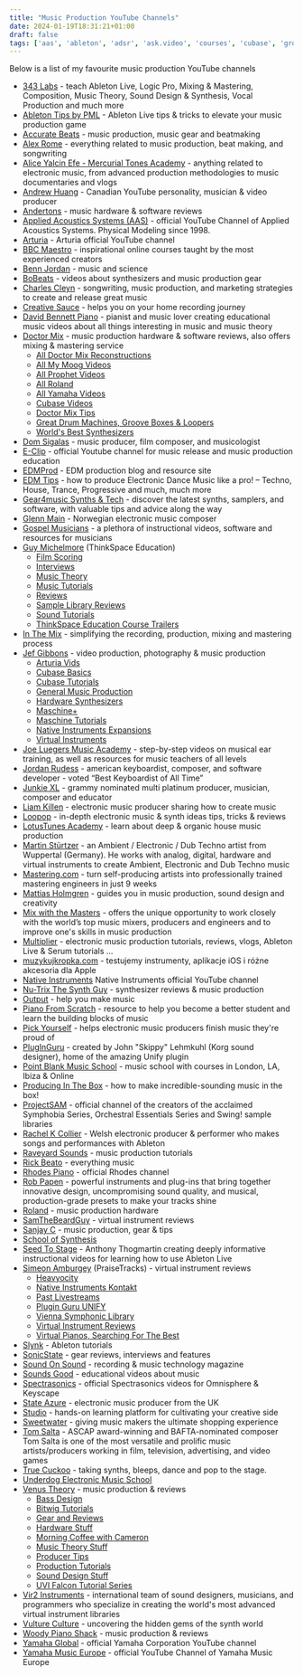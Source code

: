 ```yaml
---
title: "Music Production YouTube Channels"
date: 2024-01-19T18:31:21+01:00
draft: false
tags: ['aas', 'ableton', 'adsr', 'ask.video', 'courses', 'cubase', 'groove3', 'logic pro', 'maschine', 'music production', 'music theory', 'native instruments', 'piano', 'pianote', 'serum', 'steinberg', 'training', 'youtube']
---
```


Below is a list of my favourite music production YouTube channels
- [343 Labs](https://www.youtube.com/@343labs) - teach Ableton Live, Logic Pro, Mixing & Mastering, Composition, Music Theory, Sound Design & Synthesis, Vocal Production and much more
- [Ableton Tips by PML](https://www.youtube.com/@abletontips) - Ableton Live tips & tricks to elevate your music production game
- [Accurate Beats](https://www.youtube.com/@AccurateBeats/) - music production, music gear and beatmaking
- [Alex Rome](https://www.youtube.com/@AlexRome) - everything related to music production, beat making, and songwriting
- [Alice Yalcin Efe - Mercurial Tones Academy](https://www.youtube.com/@Alice-Efe/videos) - anything related to electronic music, from advanced production methodologies to music documentaries and vlogs
- [Andrew Huang](https://www.youtube.com/@andrewhuang/) - Canadian YouTube personality, musician & video producer
- [Andertons](https://www.youtube.com/@AndertonsKeyboardDept/) - music hardware & software reviews
- [Applied Acoustics Systems (AAS)](https://www.youtube.com/@AASphysicalmodeling/) - official YouTube Channel of Applied Acoustics Systems. Physical Modeling since 1998.
- [Arturia](https://www.youtube.com/@ArturiaOfficial/) - Arturia official YouTube channel
- [BBC Maestro](https://www.youtube.com/@BBCMaestro/) - inspirational online courses taught by the most experienced creators
- [Benn Jordan](https://www.youtube.com/@BennJordan) - music and science
- [BoBeats](https://www.youtube.com/@BoBeats/) - videos about synthesizers and music production gear
- [Charles Cleyn](https://www.youtube.com/@CharlesCleyn/) - songwriting, music production, and marketing strategies to create and release great music
- [Creative Sauce](https://www.youtube.com/@CreativeSauce/) - helps you on your home recording journey
- [David Bennett Piano](https://www.youtube.com/@DavidBennettPiano) - pianist and music lover creating educational music videos about all things interesting in music and music theory
- [Doctor Mix](https://www.youtube.com/@Doctormix/) - music production hardware & software reviews, also offers mixing & mastering service
  - [All Doctor Mix Reconstructions](https://www.youtube.com/playlist?list=PL3zIryVDCWcUooR1ybCmKbhfBaMjvYYs5)
  - [All My Moog Videos](https://www.youtube.com/playlist?list=PL3zIryVDCWcUk13R-w9ZxZC07bJgNI7pC)
  - [All Prophet Videos](https://www.youtube.com/playlist?list=PL3zIryVDCWcWSRe_h-h_Y-5DDPk_F00pz)
  - [All Roland](https://www.youtube.com/playlist?list=PL3zIryVDCWcXXuunX-sN8GW5pUmPmPkw8)
  - [All Yamaha Videos](https://www.youtube.com/playlist?list=PL3zIryVDCWcUXKxC18P2Ez67FpBOxeGE7)
  - [Cubase Videos](https://www.youtube.com/playlist?list=PL3zIryVDCWcXl3rxCau6qFHN2ZcUZBYIq)
  - [Doctor Mix Tips](https://www.youtube.com/playlist?list=PL3zIryVDCWcU8T_qQ0clsK_ch-dR-KHm5)
  - [Great Drum Machines, Groove Boxes & Loopers](https://www.youtube.com/playlist?list=PL3zIryVDCWcUfwdjjUdgZTbyHvO6Jzd62)
  - [World's Best Synthesizers](https://www.youtube.com/playlist?list=PL3zIryVDCWcXtMRY-5M-WIAjpPufXT9hn)
- [Dom Sigalas](https://www.youtube.com/@DomSigalas/) - music producer, film composer, and musicologist
- [E-Clip](https://www.youtube.com/@EClipChannel) - official Youtube channel for music release and music production education
- [EDMProd](https://www.youtube.com/@EDMProd) - EDM production blog and resource site
- [EDM Tips](https://www.youtube.com/@EDMTips/) - how to produce Electronic Dance Music like a pro! – Techno, House, Trance, Progressive and much, much more
- [Gear4music Synths & Tech](https://www.youtube.com/@Gear4musicSynthsTech) - discover the latest synths, samplers, and software, with valuable tips and advice along the way
- [Glenn Main](https://www.youtube.com/channel/UCVUvMnJP25iVLn8ixbiWOuA/) - Norwegian electronic music composer
- [Gospel Musicians](https://www.youtube.com/@GospelMusicians/) - a plethora of instructional videos, software and resources for musicians
- [Guy Michelmore](https://www.youtube.com/@ThinkSpaceEducation/) (ThinkSpace Education)
  - [Film Scoring](https://www.youtube.com/playlist?list=PLH1Kp5ewZe_SHq6gQihnjF07gt6GGB76T)
  - [Interviews](https://www.youtube.com/playlist?list=PLH1Kp5ewZe_TlOgc-sxeyqh7bgQy7k_ZB)
  - [Music Theory](https://www.youtube.com/playlist?list=PLH1Kp5ewZe_TP3CMB6LBw9ZjRCduyqoqj)
  - [Music Tutorials](https://www.youtube.com/playlist?list=PLH1Kp5ewZe_SZJ8ntw615PZb0TwrzC2EG)
  - [Reviews](https://www.youtube.com/playlist?list=PLH1Kp5ewZe_Sht3Z57_aUnZ1yu-14-LR2)
  - [Sample Library Reviews](https://www.youtube.com/playlist?list=PLH1Kp5ewZe_RWKVxOfjpRVTEbYr2YqGjM)
  - [Sound Tutorials](https://www.youtube.com/playlist?list=PLH1Kp5ewZe_SICOvowdV779wKDHpniznl)
  - [ThinkSpace Education Course Trailers](https://www.youtube.com/playlist?list=PLH1Kp5ewZe_S8ovquxXreMj9BA8fWTW8y)
- [In The Mix](https://www.youtube.com/@inthemix/) - simplifying the recording, production, mixing and mastering process
- [Jef Gibbons](https://www.youtube.com/@jefgibbons/) - video production, photography & music production
  - [Arturia Vids](https://www.youtube.com/playlist?list=PLVqwsSRt4jtYT20yxBCpuOyt4hLJh0D7L)
  - [Cubase Basics](https://www.youtube.com/playlist?list=PLVqwsSRt4jtZ5SF5i0E-NFVyxiTND11ES)
  - [Cubase Tutorials](https://www.youtube.com/playlist?list=PLVqwsSRt4jtayXXmd79-BcJ9qAVhUPWbZ)
  - [General Music Production](https://www.youtube.com/playlist?list=PLVqwsSRt4jtbCQKqCzTM8s4cHq0CLuh72)
  - [Hardware Synthesizers](https://www.youtube.com/playlist?list=PLVqwsSRt4jtacg4_PJkWOlzPUh1wDM9ss)
  - [Maschine+](https://www.youtube.com/playlist?list=PLVqwsSRt4jtY0SnXz_uYof6qsBsH6KB4w)
  - [Maschine Tutorials](https://www.youtube.com/playlist?list=PLVqwsSRt4jtb6o0kJIL48xWk_NvStdiWu)
  - [Native Instruments Expansions](https://www.youtube.com/playlist?list=PLVqwsSRt4jtZ1mLFZIZunHIm_D6iJep2c)
  - [Virtual Instruments](https://www.youtube.com/playlist?list=PLVqwsSRt4jtbeibrLyuz4r9_svrTfEJ3S)
- [Joe Luegers Music Academy](https://www.youtube.com/@joeluegersmusicacademy) - step-by-step videos on musical ear training, as well as resources for music teachers of all levels
- [Jordan Rudess](https://www.youtube.com/@JordanRudessKeys/) - american keyboardist, composer, and software developer - voted “Best Keyboardist of All Time”
- [Junkie XL](https://www.youtube.com/channel/UCor9SN3lpO-BT2aBvAwBptw) - grammy nominated multi platinum producer, musician, composer and educator
- [Liam Killen](https://www.youtube.com/channel/UCcDhRSTD-ba6Di5Kt9gy68g) - electronic music producer sharing how to create music
- [Loopop](https://www.youtube.com/@loopop/) - in-depth electronic music & synth ideas tips, tricks & reviews
- [LotusTunes Academy](https://www.youtube.com/@lotustunesacademy/) - learn about deep & organic house music production
- [Martin Stürtzer](https://www.youtube.com/channel/UCGSSFkUjSBpDzA1aD4yq1zw) - an Ambient / Electronic / Dub Techno artist from Wuppertal (Germany). He works with analog, digital, hardware and virtual instruments to create Ambient, Electronic and Dub Techno music
- [Mastering․com](https://www.youtube.com/@masteringcom/) - turn self-producing artists into professionally trained mastering engineers in just 9 weeks
- [Mattias Holmgren](https://www.youtube.com/@MattiasHolmgren/) - guides you in music production, sound design and creativity
- [Mix with the Masters](https://www.youtube.com/@mixwiththemasters/) - offers the unique opportunity to work closely with the world’s top music mixers, producers and engineers and to improve one's skills in music production
- [Multiplier](https://www.youtube.com/@MultiplierSounds/) - electronic music production tutorials, reviews, vlogs, Ableton Live & Serum tutorials ...
- [muzykujkropka.com](https://www.youtube.com/@muzykujkropkacom) - testujemy instrumenty, aplikacje iOS i różne akcesoria dla Apple
- [Native Instruments](https://www.youtube.com/@NativeInstruments/) Native Instruments official YouTube channel
- [Nu-Trix The Synth Guy](https://www.youtube.com/channel/UCgHC3J__UPXEcJOqC089Nnw/) - synthesizer reviews & music production
- [Output](https://www.youtube.com/@Outputsounds) - help you make music
- [Piano From Scratch](https://www.youtube.com/@PianoFromScratch/) - resource to help you become a better student and learn the building blocks of music
- [Pick Yourself](https://www.youtube.com/@pickyourselfofficial/) - helps electronic music producers finish music they're proud of
- [PlugInGuru](https://www.youtube.com/@PlugInGuruVideo/) - created by John "Skippy" Lehmkuhl (Korg sound designer), home of the amazing Unify plugin
- [Point Blank Music School](https://www.youtube.com/@PointBlankMusicSchool/) - music school with courses in London, LA, Ibiza & Online
- [Producing In The Box](https://www.youtube.com/@ProducingInTheBox/) - how to make incredible-sounding music in the box!
- [ProjectSAM](https://www.youtube.com/@ProjectSAMCinematicSampling/) - official channel of the creators of the acclaimed Symphobia Series, Orchestral Essentials Series and Swing! sample libraries
- [Rachel K Collier](https://youtube.com/@RachelKCollierRKC/) - Welsh electronic producer & performer who makes songs and performances with Ableton
- [Raveyard Sounds](https://www.youtube.com/@raveyardsounds/) - music production tutorials
- [Rick Beato](https://www.youtube.com/@RickBeato/) - everything music
- [Rhodes Piano](https://www.youtube.com/@rhodesmusic/) - official Rhodes channel
- [Rob Papen](https://www.youtube.com/@RobPapen/) - powerful instruments and plug-ins that bring together innovative design, uncompromising sound quality, and musical, production-grade presets to make your tracks shine
- [Roland](https://www.youtube.com/@rolandglobal/) - music production hardware
- [SamTheBeardGuy](https://www.youtube.com/@SamTheBeardGuy/) - virtual instrument reviews
- [Sanjay C](https://www.youtube.com/@SanjayC/) - music production, gear & tips
- [School of Synthesis](https://www.youtube.com/@SchoolofSynthesis/)
- [Seed To Stage](https://www.youtube.com/@SeedtoStage/) - Anthony Thogmartin creating deeply informative instructional videos for learning how to use Ableton Live
- [Simeon Amburgey](https://www.youtube.com/@PraiseTracks/) (PraiseTracks) - virtual instrument reviews
  - [Heavyocity](https://www.youtube.com/playlist?list=PLygzRhYzPtHgcyBujZk3Vw8HDG23KCuxP)
  - [Native Instruments Kontakt](https://www.youtube.com/playlist?list=PLygzRhYzPtHgz_6OjiO649n-yVz60h1UY)
  - [Past Livestreams](https://www.youtube.com/playlist?list=PLygzRhYzPtHgaX1B7DPTUm5tfc291g0BY)
  - [Plugin Guru UNIFY](https://www.youtube.com/playlist?list=PLygzRhYzPtHjLYeCfW2_HUW3wIuKmkq6S)
  - [Vienna Symphonic Library](https://www.youtube.com/playlist?list=PLygzRhYzPtHhKIB5ETO5UtE68qWfEd9nE)
  - [Virtual Instrument Reviews](https://www.youtube.com/playlist?list=PLygzRhYzPtHj2SKSRkWMQ89QAeVzug_uG)
  - [Virtual Pianos, Searching For The Best](https://www.youtube.com/playlist?list=PLygzRhYzPtHg84vRu53QlJEXbsMnIpDlF)
- [Slynk](https://www.youtube.com/@Slynk/) - Ableton tutorials
- [SonicState](https://www.youtube.com/@sonicstate/) - gear reviews, interviews and features
- [Sound On Sound](https://www.youtube.com/@soundonsound/) - recording & music technology magazine
- [Sounds Good](https://www.youtube.com/@SoundsGoodChannel) - educational videos about music
- [Spectrasonics](https://www.youtube.com/@SpectrasonicsVIDEO/) - official Spectrasonics videos for Omnisphere & Keyscape
- [State Azure](https://www.youtube.com/channel/UClKIjbgtWGzHtXhBDS_I0pg/) - electronic music producer from the UK
- [Studio](https://www.youtube.com/@Studio) - hands-on learning platform for cultivating your creative side
- [Sweetwater](https://www.youtube.com/@sweetwater/) - giving music makers the ultimate shopping experience
- [Tom Salta](https://www.youtube.com/@TomSalta/) - ASCAP award-winning and BAFTA-nominated composer Tom Salta is one of the most versatile and prolific music artists/producers working in film, television, advertising, and video games
- [True Cuckoo](https://www.youtube.com/@truecuckoo/) - taking synths, bleeps, dance and pop to the stage.
- [Underdog Electronic Music School](https://www.youtube.com/@OscarUnderdog/)
- [Venus Theory](https://www.youtube.com/@VenusTheory/) - music production & reviews
  - [Bass Design](https://www.youtube.com/playlist?list=PLCXbZyyqusu3KEmHHYe_xd8G3Sf39FDP1)
  - [Bitwig Tutorials](https://www.youtube.com/playlist?list=PLCXbZyyqusu1QG-b9JVrHru5iZhx6Z9tK)
  - [Gear and Reviews](https://www.youtube.com/playlist?list=PLCXbZyyqusu2nxZPVTN1IuKfwseJVUT9z)
  - [Hardware Stuff](https://www.youtube.com/playlist?list=PLCXbZyyqusu1mgkpnnVcbpTyMBVanKp9T)
  - [Morning Coffee with Cameron](https://www.youtube.com/playlist?list=PLCXbZyyqusu2dL1MBaH0fHHdxyruUj-5z)
  - [Music Theory Stuff](https://www.youtube.com/playlist?list=PLCXbZyyqusu1eXgstWgtAldOrYHvhj9ks)
  - [Producer Tips](https://www.youtube.com/playlist?list=PLCXbZyyqusu1CjTZnl2jyB7VCybQn418p)
  - [Production Tutorials](https://www.youtube.com/playlist?list=PLCXbZyyqusu088kO-bfY1K3mretiVej_2)
  - [Sound Design Stuff](https://www.youtube.com/playlist?list=PLCXbZyyqusu3LP2Qk2p6ZwrLLjnNLZGZE)
  - [UVI Falcon Tutorial Series](https://www.youtube.com/playlist?list=PLCXbZyyqusu1Q3DCU1rWUZjZ75gfahK8y)
- [Vir2 Instruments](https://www.youtube.com/@vir2instruments) - international team of sound designers, musicians, and programmers who specialize in creating the world's most advanced virtual instrument libraries
- [Vulture Culture](https://www.youtube.com/@VultureCulture/) - uncovering the hidden gems of the synth world
- [Woody Piano Shack](https://www.youtube.com/@WoodyPianoShack/) - music production & reviews
- [Yamaha Global](https://www.youtube.com/@yamahaglobal) - official Yamaha Corporation YouTube channel
- [Yamaha Music Europe](https://www.youtube.com/@YamahaMusicEurope) - official YouTube Channel of Yamaha Music Europe
